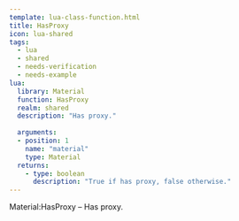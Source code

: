 ```yaml
---
template: lua-class-function.html
title: HasProxy
icon: lua-shared
tags:
  - lua
  - shared
  - needs-verification
  - needs-example
lua:
  library: Material
  function: HasProxy
  realm: shared
  description: "Has proxy."
  
  arguments:
  - position: 1
    name: "material"
    type: Material
  returns:
    - type: boolean
      description: "True if has proxy, false otherwise."
---
```


<div class="lua__search__keywords">
Material:HasProxy &#x2013; Has proxy.
</div>
